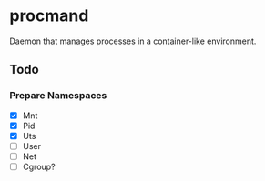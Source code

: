 # procmand

Daemon that manages processes in a container-like environment. 


## Todo 

### Prepare Namespaces

- [x] Mnt
- [x] Pid
- [x] Uts
- [ ] User
- [ ] Net
- [ ] Cgroup? 
